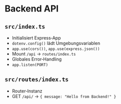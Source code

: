 # Backend API

## `src/index.ts`

- Initialisiert Express‑App  
- `dotenv.config()` lädt Umgebungsvariablen  
- `app.use(cors())`, `app.use(express.json())`  
- Mount `/api` → `routes/index.ts`  
- Globales Error‑Handling  
- `app.listen(PORT)`

## `src/routes/index.ts`

- Router‑Instanz  
- GET `/api/` → `{ message: "Hello from Backend!" }`

